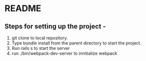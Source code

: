 # README

## Steps for setting up the project -

1. git clone to local repository.
2. Type bundle install from the parent directory to start the project.
3. Run rails s to start the server
4. run ./bin/webpack-dev-server to innitialize webpack

